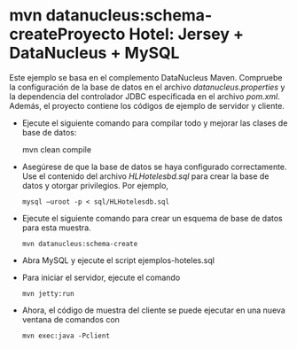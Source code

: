 mvn datanucleus:schema-createProyecto Hotel: Jersey + DataNucleus + MySQL
============================

Este ejemplo se basa en el complemento DataNucleus Maven. Compruebe la configuración de la base de datos en el archivo *datanucleus.properties* y la dependencia del controlador JDBC especificada en el archivo *pom.xml*. Además, el proyecto contiene los códigos de ejemplo de servidor y cliente.

 - Ejecute el siguiente comando para compilar todo y mejorar las clases de base de datos:

      mvn clean compile

- Asegúrese de que la base de datos se haya configurado correctamente. Use el contenido del archivo *HLHotelesbd.sql* para crear la base de datos y otorgar privilegios. Por ejemplo,

      mysql –uroot -p < sql/HLHotelesdb.sql

- Ejecute el siguiente comando para crear un esquema de base de datos para esta muestra.

      mvn datanucleus:schema-create
      
- Abra MySQL y ejecute el script ejemplos-hoteles.sql

- Para iniciar el servidor, ejecute el comando

      mvn jetty:run

- Ahora, el código de muestra del cliente se puede ejecutar en una nueva ventana de comandos con

      mvn exec:java -Pclient
